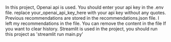 In this project, Openai api is used. You should enter your api key in the .env file. replace your_openai_api_key_here with your api key without any quotes.
Previous recommendations are stored in the recommendations.json file. I left my recommendations in the file. You can remove the content in the file If you want to clear history.
Streamlit is used in the project, you should run this project as 'streamlit run main.py'
